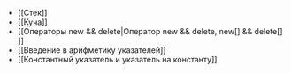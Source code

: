 * [[Стек]]
* [[Куча]]
* [[Операторы new && delete|Оператор new && delete, new[] && delete[] ]]
* [[Введение в арифметику указателей]]
* [[Константный указатель и указатель на константу]]